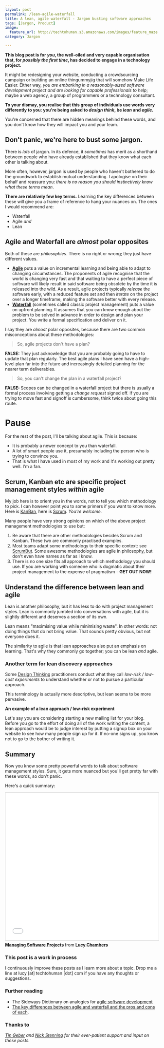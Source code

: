 ```yaml
---
layout: post
permalink: /lean-agile-waterfall
title: A lean, agile waterfall - Jargon busting software approaches    
tags: [Jargon, Product]
image: 
  feature_url: http://techtohuman.s3.amazonaws.com/images/feature_maze.jpg
category: Jargon

---
```


**This blog post is for *you*, the well-oiled and very capable organisation that, for *possibly the first time*, has decided to engage in a technology project.** 

It might be redesigning your website, conducting a crowdsourcing campaign or building an online thingummyjig that will somehow Make Life Easier. Either way, *you are embarking in a reasonably-sized software development project and are looking for capable professionals to help*; maybe a web agency, a group of programmers or a technology consultant. 

**To your dismay, you realise that this group of individuals use words very differently to you: you're being asked to *design think*, be *lean* and *agile*.** 

You're concerned that there are hidden meanings behind these words, and you don't know how they will impact you and your team. 

## Don't panic, we're here to bust some jargon.

There is *lots* of jargon. In its defence, it *sometimes* has merit as a shorthand between people who have already established that they know what each other is talking about. 

More often, however, jargon is used by people who haven't bothered to do the groundwork to establish mutual understanding. I apologise on their behalf and reassure you: *there is no reason you should instinctively know what these terms mean*. 

**There are relatively few key terms.** Learning the key differences between these will give you a frame of reference to hang your nuances on. The ones I would recommend are: 

* Waterfall
* Agile *and*
* Lean  

## Agile and Waterfall are *almost* polar opposites

Both of these are *philosophies*. There is no right or wrong; they just have different values. 

* **[Agile](https://agilemanifesto.org/)** puts a value on incremental learning and being able to adapt to changing circumstances. The proponents of agile recognise that the world is changing very fast and that waiting to have a perfect piece of software will likely result in said software being obsolete by the time it is released into the wild. As a result, agile projects typically *release* the software early, with a reduced feature set and then *iterate* on the project over a longer timeframe, making the software better with every release.  
* **[Waterfall](https://en.wikipedia.org/wiki/Waterfall_model)** (sometimes called classic project management) puts a value on upfront planning. It assumes that you can know enough about the problem to be solved in advance in order to design and plan your project. You write a formal specification and deliver on it. 

I say they are *almost* polar opposites, because there are two common misconceptions about these methodologies: 

> So, agile projects don't have a plan? 

**FALSE:** They just acknowledge that you are probably going to have to update that plan regularly. The best agile plans I have seen have a high-level plan far into the future and increasingly detailed planning for the nearer term deliverables. 

> So, you can't change the plan in a waterfall project? 

**FALSE:** Scopes can be changed in a waterfall project but there is usually a formal process involving getting a *change request* signed off. If you are trying to move fast and signoff is cumbersome, think twice about going this route. 

<div class="well">

<h1> Pause </h1>

For the rest of the post, I'll be talking about agile. This is because: 
<ul> 
<li>It is probably a newer concept to you than waterfall.</li>
<li>A lot of smart people use it, presumably including the person who is trying to convince you.</li>
<li>That is what I have used in most of my work and it's working out pretty well. I'm a fan.</li>
</ul>

</div>

## Scrum, Kanban etc are specific project management styles *within* agile 

My job here is to orient you in the words, not to tell you which methodology to pick. I can however point you to some primers if you want to know more. Here is [KanBan](https://www.atlassian.com/agile/kanban), here is [Scrum](https://www.atlassian.com/agile/scrum). *You're welcome.*

Many people have very strong opinions on which of the above project management methodologies to use but: 

<ol>
	<li>Be aware that there are other methodologies besides Scrum and Kanban. These two are commonly practised examples. </li> 
	<li>Most teams adapt some methodology to their specific context: see <a href="http://noop.nl/2009/09/scrumbuts-are-the-best-part-of-scrum.html">ScrumBut</a>. Some awesome methodologies are agile in philosophy, but don't even have names as far as I know. </li>
	<li>There is no one size fits all approach to which methodology you should use. If you are working with someone who is dogmatic about their project management to the expense of pragmatism - <strong>GET OUT NOW!</strong></li>
</ol>

## Understand the difference between lean and agile 

Lean is another philosophy, but it has less to do with project management styles. Lean is commonly jumbled into conversations with agile, but it is slightly different and deserves a section of its own.  

Lean means "maximising value while minimising waste". In other words: not doing things that do not bring value. That sounds pretty obvious, but not everyone does it. 

The similarity to agile is that lean approaches also put an emphasis on learning. That's why they commonly go together; you can be lean *and* agile. 

<h3> Another term for lean discovery approaches</h3>

Some <a href="https://en.wikipedia.org/wiki/Design_thinking">Design Thinking</a> practitioners conduct what they call *low-risk / low-cost experiments* to understand whether or not to pursue a particular approach. 

This terminology is actually more descriptive, but lean seems to be more pervasive. 

<strong> An example of a lean approach / low-risk experiment </strong>

Let's say you are considering starting a new mailing list for your blog. Before you go to the effort of doing all of the work writing the content, a lean approach would be to judge interest by putting a signup box on your website to see how many people sign up for it. If no-one signs up, you know not to go to the bother of writing it. 

## Summary 

Now you know some pretty powerful words to talk about software management styles. Sure, it gets more nuanced but you'll get pretty far with these words, so don't panic. 

Here's a quick summary: 

<iframe src="//www.slideshare.net/slideshow/embed_code/key/dRyQMs52klLfgZ" width="595" height="485" frameborder="0" marginwidth="0" marginheight="0" scrolling="no" style="border:1px solid #CCC; border-width:1px; margin-bottom:5px; max-width: 100%;" allowfullscreen> </iframe> <div style="margin-bottom:5px"> <strong> <a href="//www.slideshare.net/lucychambers587/2-managing-software-projects-part-ii" title="Managing Software Projects" target="_blank">Managing Software Projects</a> </strong> from <strong><a target="_blank" href="//www.slideshare.net/lucychambers587">Lucy Chambers</a></strong> </div>

### This post is a work in process 

I continuously improve these posts as I learn more about a topic. Drop me a line at lucy [at] techtohuman [dot] com if you have any thoughts or suggestions. 

### Further reading 

* The Sideways Dictionary on analogies for [agile software development](https://sidewaysdictionary.com/#/term/agile-software-development)
* [The key differences between agile and waterfall and the pros and cons of each](https://www.quora.com/What-are-the-pros-and-cons-of-the-waterfall-and-agile-scrum-project-management-approach).

### Thanks to

*[Tin Geber](https://twitter.com/tingeber) and [Nick Stenning](https://twitter.com/nickstenning) for their ever-patient support and input on these posts.* 

